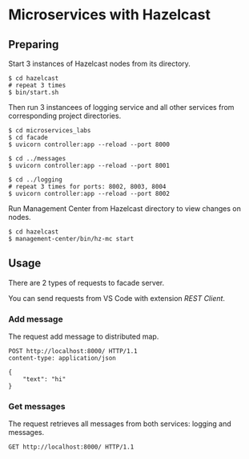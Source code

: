 # Microservices with Hazelcast

## Preparing

Start 3 instances of Hazelcast nodes from its directory.

```
$ cd hazelcast
# repeat 3 times
$ bin/start.sh
```

Then run 3 instancees of logging service and all other services from corresponding project directories.

```
$ cd microservices_labs
$ cd facade
$ uvicorn controller:app --reload --port 8000

$ cd ../messages
$ uvicorn controller:app --reload --port 8001

$ cd ../logging
# repeat 3 times for ports: 8002, 8003, 8004
$ uvicorn controller:app --reload --port 8002
```

Run Management Center from Hazelcast directory to view changes on nodes.

```
$ cd hazelcast
$ management-center/bin/hz-mc start
```

## Usage

There are 2 types of requests to facade server.

You can send requests from VS Code with extension *REST Client*.

### Add message

The request add message to distributed map.

```
POST http://localhost:8000/ HTTP/1.1
content-type: application/json

{
    "text": "hi"
}
```

### Get messages

The request retrieves all messages from both services: logging and messages.

```
GET http://localhost:8000/ HTTP/1.1
```

 

